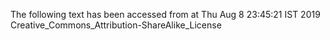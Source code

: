 The following text has been accessed from at Thu Aug 8 23:45:21 IST 2019
Creative_Commons_Attribution-ShareAlike_License
